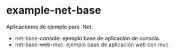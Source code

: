 # example-net-base

Aplicaciones de ejemplo para .Net.
- net-base-console: ejemplo base de aplicación de consola.
- net-base-web-mvc: ejemplo base de aplicación web con mvc.